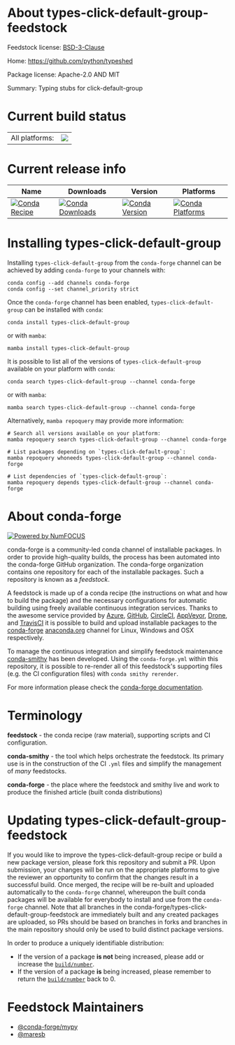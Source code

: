 About types-click-default-group-feedstock
=========================================

Feedstock license: [BSD-3-Clause](https://github.com/conda-forge/types-click-default-group-feedstock/blob/main/LICENSE.txt)

Home: https://github.com/python/typeshed

Package license: Apache-2.0 AND MIT

Summary: Typing stubs for click-default-group

Current build status
====================


<table><tr><td>All platforms:</td>
    <td>
      <a href="https://dev.azure.com/conda-forge/feedstock-builds/_build/latest?definitionId=21540&branchName=main">
        <img src="https://dev.azure.com/conda-forge/feedstock-builds/_apis/build/status/types-click-default-group-feedstock?branchName=main">
      </a>
    </td>
  </tr>
</table>

Current release info
====================

| Name | Downloads | Version | Platforms |
| --- | --- | --- | --- |
| [![Conda Recipe](https://img.shields.io/badge/recipe-types--click--default--group-green.svg)](https://anaconda.org/conda-forge/types-click-default-group) | [![Conda Downloads](https://img.shields.io/conda/dn/conda-forge/types-click-default-group.svg)](https://anaconda.org/conda-forge/types-click-default-group) | [![Conda Version](https://img.shields.io/conda/vn/conda-forge/types-click-default-group.svg)](https://anaconda.org/conda-forge/types-click-default-group) | [![Conda Platforms](https://img.shields.io/conda/pn/conda-forge/types-click-default-group.svg)](https://anaconda.org/conda-forge/types-click-default-group) |

Installing types-click-default-group
====================================

Installing `types-click-default-group` from the `conda-forge` channel can be achieved by adding `conda-forge` to your channels with:

```
conda config --add channels conda-forge
conda config --set channel_priority strict
```

Once the `conda-forge` channel has been enabled, `types-click-default-group` can be installed with `conda`:

```
conda install types-click-default-group
```

or with `mamba`:

```
mamba install types-click-default-group
```

It is possible to list all of the versions of `types-click-default-group` available on your platform with `conda`:

```
conda search types-click-default-group --channel conda-forge
```

or with `mamba`:

```
mamba search types-click-default-group --channel conda-forge
```

Alternatively, `mamba repoquery` may provide more information:

```
# Search all versions available on your platform:
mamba repoquery search types-click-default-group --channel conda-forge

# List packages depending on `types-click-default-group`:
mamba repoquery whoneeds types-click-default-group --channel conda-forge

# List dependencies of `types-click-default-group`:
mamba repoquery depends types-click-default-group --channel conda-forge
```


About conda-forge
=================

[![Powered by
NumFOCUS](https://img.shields.io/badge/powered%20by-NumFOCUS-orange.svg?style=flat&colorA=E1523D&colorB=007D8A)](https://numfocus.org)

conda-forge is a community-led conda channel of installable packages.
In order to provide high-quality builds, the process has been automated into the
conda-forge GitHub organization. The conda-forge organization contains one repository
for each of the installable packages. Such a repository is known as a *feedstock*.

A feedstock is made up of a conda recipe (the instructions on what and how to build
the package) and the necessary configurations for automatic building using freely
available continuous integration services. Thanks to the awesome service provided by
[Azure](https://azure.microsoft.com/en-us/services/devops/), [GitHub](https://github.com/),
[CircleCI](https://circleci.com/), [AppVeyor](https://www.appveyor.com/),
[Drone](https://cloud.drone.io/welcome), and [TravisCI](https://travis-ci.com/)
it is possible to build and upload installable packages to the
[conda-forge](https://anaconda.org/conda-forge) [anaconda.org](https://anaconda.org/)
channel for Linux, Windows and OSX respectively.

To manage the continuous integration and simplify feedstock maintenance
[conda-smithy](https://github.com/conda-forge/conda-smithy) has been developed.
Using the ``conda-forge.yml`` within this repository, it is possible to re-render all of
this feedstock's supporting files (e.g. the CI configuration files) with ``conda smithy rerender``.

For more information please check the [conda-forge documentation](https://conda-forge.org/docs/).

Terminology
===========

**feedstock** - the conda recipe (raw material), supporting scripts and CI configuration.

**conda-smithy** - the tool which helps orchestrate the feedstock.
                   Its primary use is in the construction of the CI ``.yml`` files
                   and simplify the management of *many* feedstocks.

**conda-forge** - the place where the feedstock and smithy live and work to
                  produce the finished article (built conda distributions)


Updating types-click-default-group-feedstock
============================================

If you would like to improve the types-click-default-group recipe or build a new
package version, please fork this repository and submit a PR. Upon submission,
your changes will be run on the appropriate platforms to give the reviewer an
opportunity to confirm that the changes result in a successful build. Once
merged, the recipe will be re-built and uploaded automatically to the
`conda-forge` channel, whereupon the built conda packages will be available for
everybody to install and use from the `conda-forge` channel.
Note that all branches in the conda-forge/types-click-default-group-feedstock are
immediately built and any created packages are uploaded, so PRs should be based
on branches in forks and branches in the main repository should only be used to
build distinct package versions.

In order to produce a uniquely identifiable distribution:
 * If the version of a package **is not** being increased, please add or increase
   the [``build/number``](https://docs.conda.io/projects/conda-build/en/latest/resources/define-metadata.html#build-number-and-string).
 * If the version of a package **is** being increased, please remember to return
   the [``build/number``](https://docs.conda.io/projects/conda-build/en/latest/resources/define-metadata.html#build-number-and-string)
   back to 0.

Feedstock Maintainers
=====================

* [@conda-forge/mypy](https://github.com/conda-forge/mypy/)
* [@maresb](https://github.com/maresb/)

